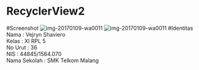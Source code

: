 # RecyclerView2
#Screenshot
![img-20170109-wa0011](https://cloud.githubusercontent.com/assets/22088378/21758216/0720be9e-d66c-11e6-840a-b80fc7b9b913.jpg)
![img-20170109-wa0011](https://cloud.githubusercontent.com/assets/22088378/21758216/0720be9e-d66c-11e6-840a-b80fc7b9b913.jpg)
#Identitas
Nama : Vejryn Shaviero <br>
Kelas : XI RPL 5 <br>
No Urut : 36 <br>
NIS : 44845/1564.070 <br>
Nama Sekolah : SMK Telkom Malang
